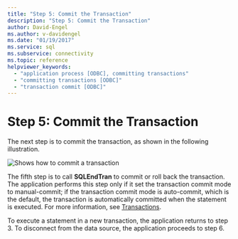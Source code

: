 ```yaml
---
title: "Step 5: Commit the Transaction"
description: "Step 5: Commit the Transaction"
author: David-Engel
ms.author: v-davidengel
ms.date: "01/19/2017"
ms.service: sql
ms.subservice: connectivity
ms.topic: reference
helpviewer_keywords:
  - "application process [ODBC], committing transactions"
  - "committing transactions [ODBC]"
  - "transaction commit [ODBC]"
---
```

# Step 5: Commit the Transaction
The next step is to commit the transaction, as shown in the following illustration.  
  
 ![Shows how to commit a transaction](../../../odbc/reference/develop-app/media/pr16.gif "pr16")  
  
 The fifth step is to call **SQLEndTran** to commit or roll back the transaction. The application performs this step only if it set the transaction commit mode to manual-commit; if the transaction commit mode is auto-commit, which is the default, the transaction is automatically committed when the statement is executed. For more information, see [Transactions](../../../odbc/reference/develop-app/transactions-odbc.md).  
  
 To execute a statement in a new transaction, the application returns to step 3. To disconnect from the data source, the application proceeds to step 6.
